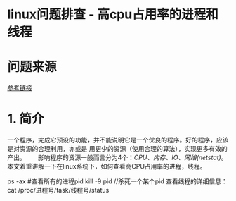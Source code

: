 # linux问题排查 - 高cpu占用率的进程和线程
# 问题来源
[参考链接](https://blog.csdn.net/hrn1216/article/details/51426741)
# 1. 简介
 一个程序，完成它预设的功能，并不能说明它是一个优良的程序。好的程序，应该是对资源的合理利用，亦或是
用更少的资源（使用合理的算法），实现更多有效的产出。
      影响程序的资源一般而言分为4个：*CPU、内存、IO、网络(netstat)*。本文着重讲解一下在linux系统下，如何查看高CPU占用率的进程，线程。

ps -ax #查看所有的进程pid
kill -9 pid //杀死一个某个pid
查看线程的详细信息：cat /proc/进程号/task/线程号/status